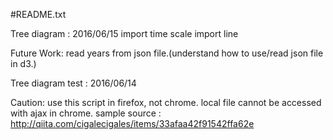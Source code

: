 #README.txt

Tree diagram : 2016/06/15
import time scale
import line

Future Work:
read years from json file.(understand how to use/read json file in d3.)

Tree diagram test : 2016/06/14

Caution: use this script in firefox, not chrome.
		 local file cannot be accessed with ajax in chrome.
	     sample source : http://qiita.com/cigalecigales/items/33afaa42f91542ffa62e

